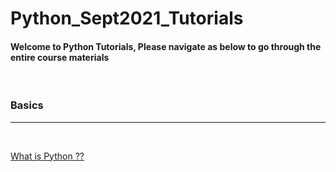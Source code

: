 # Python_Sept2021_Tutorials

#### Welcome to Python Tutorials, Please navigate as below to go through the entire course materials

&nbsp;

### Basics

---

&nbsp;

[What is Python ??](https://github.com/kumar1987an/Python_Sept2021_Tutorials/blob/root/Basics/what_is.md)

